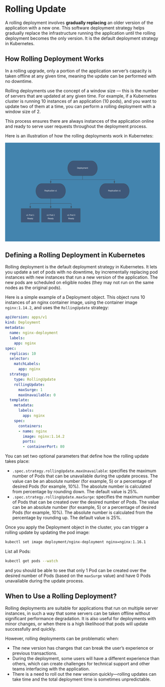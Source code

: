 # Rolling Update

A rolling deployment involves **gradually replacing** an older version of the application with a new one. This software deployment strategy helps gradually replace the infrastructure running the application until the rolling deployment becomes the only version. It is the default deployment strategy in Kubernetes.

## How Rolling Deployment Works

In a rolling upgrade, only a portion of the application server’s capacity is taken offline at any given time, meaning the update can be performed with no downtime. 

Rolling deployments use the concept of a window size — this is the number of servers that are updated at any given time. For example, if a Kubernetes cluster is running 10 instances of an application (10 pods), and you want to update two of them at a time, you can perform a rolling deployment with a window size of 2.

This process ensures there are always instances of the application online and ready to serve user requests throughout the deployment process.

Here is an illustration of how the rolling deployments work in Kubernetes:

![RollingUpdates in Kubernetes](./img/rolling-update-over-time.gif)

## Defining a Rolling Deployment in Kubernetes

Rolling deployment is the default deployment strategy in Kubernetes. It lets you update a set of pods with no downtime, by incrementally replacing pod instances with new instances that run a new version of the application. The new pods are scheduled on eligible nodes (they may not run on the same nodes as the original pods).

Here is a simple example of a Deployment object. This object runs 10 instances of an nginx container image, using the container image `nginx:1.14.2`, and uses the `RollingUpdate` strategy:

```yaml
apiVersion: apps/v1
kind: Deployment
metadata:
  name: nginx-deployment
  labels:
    app: nginx
spec:
  replicas: 10
  selector:
    matchLabels:
      app: nginx
  strategy: 
    type: RollingUpdate
    rollingUpdate:
      maxSurge: 1
      maxUnavailable: 0
  template:
    metadata:
      labels:
        app: nginx
    spec:
      containers:
      - name: nginx
        image: nginx:1.14.2
        ports:
        - containerPort: 80
```

You can set two optional parameters that define how the rolling update takes place:

- `.spec.strategy.rollingUpdate.maxUnavailable`: specifies the maximum number of Pods that can be unavailable during the update process. The value can be an absolute number (for example, 5) or a percentage of desired Pods (for example, 10%). The absolute number is calculated from percentage by rounding down. The default value is 25%.
- `.spec.strategy.rollingUpdate.maxSurge`: specifies the maximum number of Pods that can be created over the desired number of Pods. The value can be an absolute number (for example, 5) or a percentage of desired Pods (for example, 10%). The absolute number is calculated from the percentage by rounding up. The default value is 25%.

Once you apply the Deployment object in the cluster, you can trigger a rolling update by updating the pod image:

```bash
kubectl set image deployment/nginx-deployment nginx=nginx:1.16.1
```

List all Pods:

```bash
kubectl get pods --watch
```

and you should be able to see that only 1 Pod can be created over the desired number of Pods (based on the `maxSurge` value) and have 0 Pods unavailable during the update process.

## When to Use a Rolling Deployment?

Rolling deployments are suitable for applications that run on multiple server instances, in such a way that some servers can be taken offline without significant performance degradation. It is also useful for deployments with minor changes, or when there is a high likelihood that pods will update successfully and quickly.

However, rolling deployments can be problematic when:

- The new version has changes that can break the user’s experience or previous transactions. 
- During the deployment, some users will have a different experience than others, which can create challenges for technical support and other teams interfacing with the application.
- There is a need to roll out the new version quickly—rolling updates can take time and the total deployment time is sometimes unpredictable.
